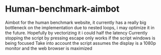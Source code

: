 # Human-benchmark-aimbot
Aimbot for the human benchmark website, it currently has a really big bottleneck on the implementation due to nested loops, i may optimize it in the future.
Hopefully by vectorizing it i could half the latency
Currently stopping the script by pressing escape only works if the script windows is being focused
Take into account the script assumes the display is a 1080p monitor and the web browser is maximized
